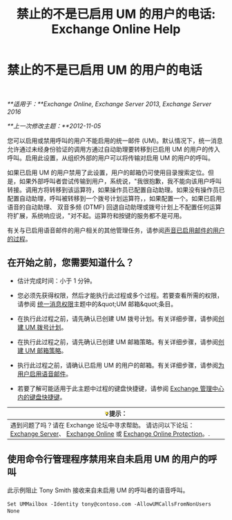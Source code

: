﻿---
title: '禁止的不是已启用 UM 的用户的电话: Exchange Online Help'
TOCTitle: 禁止的不是已启用 UM 的用户的电话
ms:assetid: 272ff4ab-b4d9-4647-98e2-7c171f9dfc3f
ms:mtpsurl: https://technet.microsoft.com/zh-cn/library/JJ673516(v=EXCHG.150)
ms:contentKeyID: 50490224
ms.date: 05/23/2018
mtps_version: v=EXCHG.150
ms.translationtype: MT
---

# 禁止的不是已启用 UM 的用户的电话

 

_**适用于：**Exchange Online, Exchange Server 2013, Exchange Server 2016_

_**上一次修改主题：**2012-11-05_

您可以启用或禁用呼叫的用户不能启用的统一邮件 (UM)。默认情况下，统一消息允许通过未经身份验证的调用方通过自动助理要转移到已启用 UM 的用户的传入呼叫。启用此设置，从组织外部的用户可以将传输对启用 UM 的用户的呼叫。

如果已启用 UM 的用户禁用了此设置，用户的邮箱仍可使用目录搜索定位。但是，如果外部呼叫者尝试传输到用户，系统说，"我很抱歉，我不能向该用户呼叫转接。调用方将转移到该运算符，如果操作员已配置自动助理。如果没有操作员已配置自动助理，呼叫被转移到一个拨号计划运算符，，如果配置一个。如果已启用语音的自动助理、 双音多频 (DTMF) 回退自动助理或拨号计划上不配置任何运算符扩展，系统响应说，"对不起。运算符和按键的服务都不是可用。

有关与已启用语音邮件的用户相关的其他管理任务，请参阅[声音已启用邮件的用户的过程](voice-mail-enabled-user-procedures-exchange-2013-help.md)。

## 在开始之前，您需要知道什么？

  - 估计完成时间：小于 1 分钟。

  - 您必须先获得权限，然后才能执行此过程或多个过程。若要查看所需的权限，请参阅 [统一消息权限](unified-messaging-permissions-exchange-2013-help.md)主题中的\&quot;UM 邮箱\&quot;条目。

  - 在执行此过程之前，请先确认已创建 UM 拨号计划。有关详细步骤，请参阅[创建 UM 拨号计划](create-a-um-dial-plan-exchange-2013-help.md)。

  - 在执行此过程之前，请先确认已创建 UM 邮箱策略。有关详细步骤，请参阅[创建 UM 邮箱策略](create-a-um-mailbox-policy-exchange-2013-help.md)。

  - 执行此过程之前，请确认已启用 UM 的用户的邮箱。有关详细步骤，请参阅[为用户启用语音邮件](enable-a-user-for-voice-mail-exchange-2013-help.md)。

  - 若要了解可能适用于此主题中过程的键盘快捷键，请参阅 [Exchange 管理中心内的键盘快捷键](keyboard-shortcuts-in-the-exchange-admin-center-exchange-online-protection-help.md)。

<table>
<thead>
<tr class="header">
<th><img src="images/Bb124558.tip(EXCHG.150).gif" title="提示" alt="提示" />提示：</th>
</tr>
</thead>
<tbody>
<tr class="odd">
<td>遇到问题了吗？请在 Exchange 论坛中寻求帮助。 请访问以下论坛：<a href="https://go.microsoft.com/fwlink/p/?linkid=60612">Exchange Server</a>、 <a href="https://go.microsoft.com/fwlink/p/?linkid=267542">Exchange Online</a> 或 <a href="https://go.microsoft.com/fwlink/p/?linkid=285351">Exchange Online Protection</a>。.</td>
</tr>
</tbody>
</table>


## 使用命令行管理程序禁用来自未启用 UM 的用户的呼叫

此示例阻止 Tony Smith 接收来自未启用 UM 的呼叫者的语音呼叫。

    Set UMMailbox -Identity tony@contoso.com -AllowUMCallsFromNonUsers None

